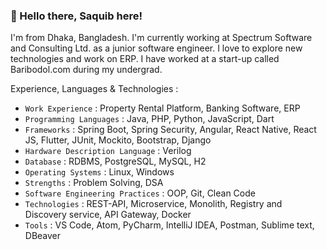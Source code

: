 ### 👋 Hello there, Saquib here!

I'm from Dhaka, Bangladesh. I'm currently working at Spectrum Software and Consulting Ltd. as a junior software engineer. I love to explore new technologies and work on ERP. I have worked at a start-up called Baribodol.com during my undergrad. 

Experience, Languages & Technologies :

- `Work Experience` : Property Rental Platform, Banking Software, ERP 
- `Programming Languages` : Java, PHP, Python, JavaScript, Dart
- `Frameworks` : Spring Boot, Spring Security, Angular, React Native, React JS, Flutter, JUnit, Mockito, Bootstrap, Django
- `Hardware Description Language` : Verilog
- `Database` : RDBMS, PostgreSQL, MySQL, H2
- `Operating Systems` : Linux, Windows
- `Strengths` : Problem Solving, DSA
- `Software Engineering Practices` : OOP, Git, Clean Code
- `Technologies` : REST-API, Microservice, Monolith, Registry and Discovery service, API Gateway, Docker
- `Tools` : VS Code, Atom, PyCharm, IntelliJ IDEA, Postman, Sublime text, DBeaver
